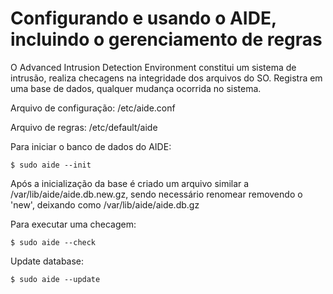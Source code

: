 # Configurando e usando o AIDE, incluindo o gerenciamento de regras
O Advanced Intrusion Detection Environment constitui um sistema de intrusão, realiza checagens na integridade dos arquivos do SO. Registra em uma base de dados, qualquer mudança ocorrida no sistema.

Arquivo de configuração:
/etc/aide.conf

Arquivo de regras:
/etc/default/aide

Para iniciar o banco de dados do AIDE:
```
$ sudo aide --init
```
Após a inicialização da base é criado um arquivo similar a /var/lib/aide/aide.db.new.gz, sendo necessário renomear removendo o 'new', deixando como /var/lib/aide/aide.db.gz

Para executar uma checagem:
```
$ sudo aide --check
```

Update database:
```
$ sudo aide --update
```

